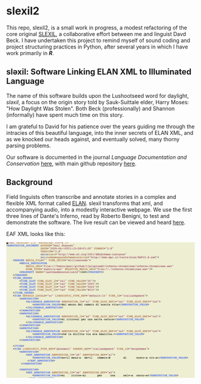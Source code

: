 # slexil2

This repo, slexil2, is a small work in progress, a modest refactoring
of the core original
[SLEXIL](https://github.com/davidjamesbeck/slexil), a collaborative
effort
between me and linguist Davd Beck.  I have undertaken this project to
remind myself of sound coding and project structuring practices in
Python, after several years in which I have work primarily in <b><i>R</i></b>.


## sləxil: Software Linking ELAN XML to Illuminated Language ##

The name of this software builds upon the Lushootseed word for daylight, *sləxil*, a
focus on the origin story told by Sauk-Suittale elder, Harry
Moses:  "How Daylight Was Stolen".  Both Beck (professionally) and Shannon
(informally) have spent much time on this story.

I am grateful to David for his patience over the years guiding me
through the intracies of this beautiful language, into the inner secrets of
ELAN XML, and as we knocked our heads against, and eventually
solved, many thorny parsing problems.

Our software is documented in the journal *Language Documentation and Conservation*
[here](https://scholarspace.manoa.hawaii.edu/bitstream/10125/24948/beck_shannon.pdf),
with main github repository
[here](https://github.com/davidjamesbeck/slexil).

## Background

Field linguists often transcribe and annotate stories in a complex and
flexible XML format called
[ELAN](https://en.wikipedia.org/wiki/ELAN_software).  slexil
transforms that xml, and accompanying audio, into a modestly
interactive webpage.  We use the first three lines of Dante's Inferno,
read by Roberto Benigni, to test and demonstrate the software.  The
live result can be viewed and heard
[here](https://pshannon.net/inferno/).

EAF XML looks like this:

![alt tag](https://github.com/paul-shannon/slexil2/blob/main/docs/inferno-eaf.png)



